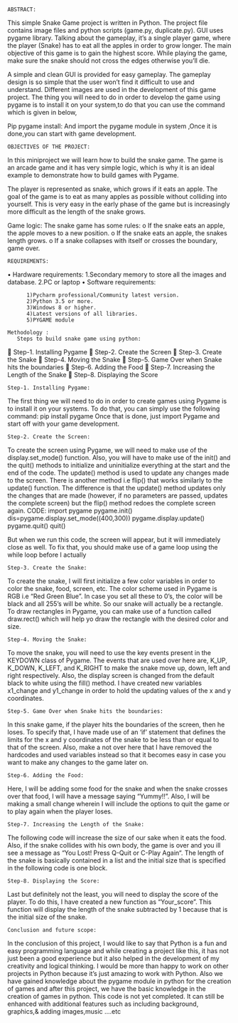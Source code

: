 	ABSTRACT:
This simple Snake Game project is written in Python. The project file contains image files and python scripts (game.py, duplicate.py). GUI uses pygame library. Talking about the gameplay, it’s a single player game, where the player (Snake) has to eat all the apples in order to grow longer. The main objective of this game is to gain the highest score. While playing the game, make sure the snake should not cross the edges otherwise you’ll die.

A simple and clean GUI is provided for easy gameplay. The gameplay design is so simple that the user won’t find it difficult to use and understand. Different images are used in the development of this game project.
The thing you will need to do in order to develop the game using pygame is to install it on your system,to do that you can use the command which is given in below,

Pip pygame install:
And import the pygame module in system ,Once it is done,you can start with game development.


	OBJECTIVES OF THE PROJECT:
In this miniproject we will learn how to build the  snake game. The game is an arcade game and it has very simple logic, which is why it is an ideal example to demonstrate how to build games with Pygame.

The player is represented as snake, which grows if it eats an apple. The goal of the game is to eat as many apples as possible without colliding into yourself. This is very easy in the early phase of the game but is increasingly more difficult as the length of the snake grows.

Game logic:
The snake game has some rules:
o	If the snake eats an apple, the apple moves to a new position.
o	If the snake eats an apple, the snakes length grows.
o	If a snake collapses with itself or crosses the boundary, game over.

	REQUIREMENTS:
•	Hardware requirements:
           1.Secondary memory to store all the images and database.
           2.PC or laptop
•	Software requirements:
	
          1)Pycharm professional/Community latest version.
          2)Python 3.5 or more.
          3)Windows 8 or higher.
          4)Latest versions of all libraries.
          5)PYGAME module    
                                                                 
	Methodology :
       Steps to build snake game using python:
	Step-1. Installing Pygame
	Step-2. Create the Screen
	Step-3. Create the Snake
	Step-4. Moving the Snake
	Step-5. Game Over when Snake hits the boundaries
	Step-6. Adding the Food
	Step-7. Increasing the Length of the Snake
	Step-8. Displaying the Score 

	Step-1. Installing Pygame:
The first thing we will need to do in order to create games using Pygame is to install it on your systems. To do that, you can simply use the following command:
pip install pygame
Once that is done, just import Pygame and start off with your game development. 

	Step-2. Create the Screen:
To create the screen using Pygame, we will need to make use of the display.set_mode() function. Also, you will have to make use of the init()  and the quit() methods to initialize and uninitialize everything at the start and the end of the code. The update() method is used to update any changes made to the screen. There is another method i.e flip() that works similarly to the update() function. The difference is that the update() method updates only the changes that are made (however, if no parameters are passed, updates the complete screen) but the flip() method redoes the complete screen again.
CODE:
import pygame
pygame.init()
dis=pygame.display.set_mode((400,300))
pygame.display.update()
pygame.quit()
quit()

But when we run this code, the screen will appear, but it will immediately close as well. To fix that, you should make use of a game loop using the while loop before I actually

	Step-3. Create the Snake:
To create the snake, I will first initialize a few color variables in order to color the snake, food, screen, etc. The color scheme used in Pygame is RGB i.e “Red Green Blue”. In case you set all these to 0’s, the color will be black and all 255’s will be white. So our snake will actually be a rectangle. To draw rectangles in Pygame, you can make use of a function called draw.rect() which will help yo draw the rectangle with the desired color and size. 

	Step-4. Moving the Snake:
To move the snake, you will need to use the key events present in the KEYDOWN class of Pygame. The events that are used over here are, K_UP, K_DOWN, K_LEFT, and K_RIGHT to make the snake move up, down, left and right respectively. Also, the display screen is changed from the default black to white using the fill() method.
I have created new variables x1_change and y1_change in order to hold the updating values of the x and y coordinates.

	Step-5. Game Over when Snake hits the boundaries:
In this snake game, if the player hits the boundaries of the screen, then he loses. To specify that, I have made use of an ‘if’ statement that defines the limits for the x and y coordinates of the snake to be less than or equal to that of the screen. Also, make a not over here that I have removed the hardcodes and used variables instead so that it becomes easy in case you want to make any changes to the game later on.

	Step-6. Adding the Food:

Here, I will be adding some food for the snake and when the snake crosses over that food, I will have a message saying “Yummy!!”. Also, I will be making a small change wherein I will include the options to quit the game or to play again when the player loses.

	Step-7. Increasing the Length of the Snake:
The following code will increase the size of our sake when it eats the food. Also, if the snake collides with his own body, the game is over and you ill see a message as “You Lost! Press Q-Quit or C-Play Again“. The length of the snake is basically contained in a list and the initial size that is specified in the following code is one block.


	Step-8. Displaying the Score:

Last but definitely not the least, you will need to display the score of the player. To do this, I have created a new function as “Your_score”. This function will display the length of the snake subtracted by 1 because that is the initial size of the snake.

	Conclusion and future scope:


In the conclusion of this project, I would like to say that Python is a fun and easy programming language and while creating a project like this, it has not just been a good experience but it also helped in the development of my creativity and logical thinking. I would be more than happy to work on other projects in Python because it’s just amazing to work with Python. Also we have gained knowledge about the pygame module in python for the creation of games and after this project, we have the basic knowledge in the creation of games in python. This code is not yet completed. It can still be enhanced with additional features such as including background, graphics,& adding images,music ....etc











